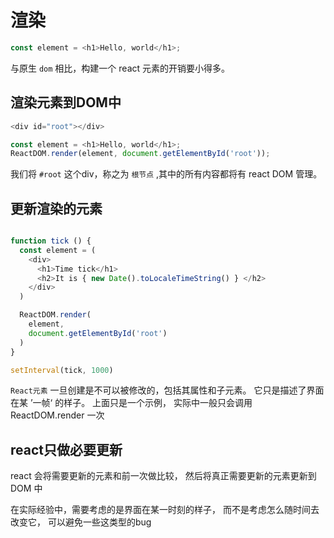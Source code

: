 # 渲染

``` js
const element = <h1>Hello, world</h1>;

```
与原生 `dom` 相比，构建一个 react 元素的开销要小得多。


## 渲染元素到DOM中

``` js
<div id="root"></div>

const element = <h1>Hello, world</h1>;
ReactDOM.render(element, document.getElementById('root'));

```
我们将 `#root` 这个div，称之为 `根节点` ,其中的所有内容都将有 react DOM 管理。


## 更新渲染的元素

``` js

function tick () {
  const element = (
    <div>
      <h1>Time tick</h1>
      <h2>It is { new Date().toLocaleTimeString() } </h2>
    </div>
  )

  ReactDOM.render(
    element,
    document.getElementById('root')
  )
}

setInterval(tick, 1000)

```

`React元素` 一旦创建是不可以被修改的，包括其属性和子元素。
它只是描述了界面在某 ’一帧‘ 的样子。
上面只是一个示例， 实际中一般只会调用 ReactDOM.render 一次


## react只做必要更新

react 会将需要更新的元素和前一次做比较， 然后将真正需要更新的元素更新到 DOM 中

在实际经验中，需要考虑的是界面在某一时刻的样子， 而不是考虑怎么随时间去改变它， 可以避免一些这类型的bug
